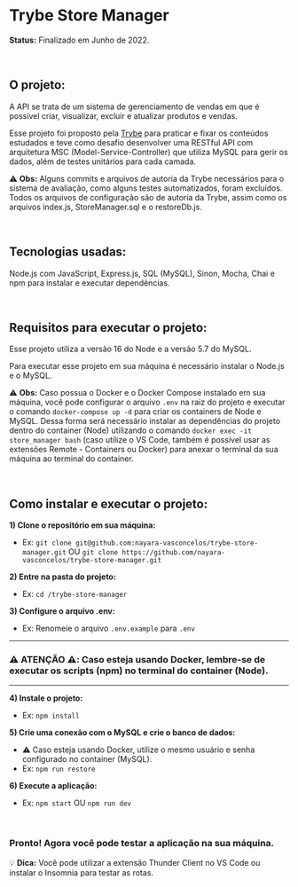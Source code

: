 # Trybe Store Manager

**Status:** Finalizado em Junho de 2022.

<br>

## O projeto:

A API se trata de um sistema de gerenciamento de vendas em que é possível criar, visualizar, excluir e atualizar produtos e vendas.

Esse projeto foi proposto pela [Trybe](https://www.betrybe.com/) para praticar e fixar os conteúdos estudados e teve como desafio desenvolver uma RESTful API com arquitetura MSC (Model-Service-Controller) que utiliza MySQL para gerir os dados, além de testes unitários para cada camada.

:warning: **Obs:** Alguns commits e arquivos de autoria da Trybe necessários para o sistema de avaliação, como alguns testes automatizados, foram excluídos. Todos os arquivos de configuração são de autoria da Trybe, assim como os arquivos index.js, StoreManager.sql e o restoreDb.js.

<br>

## Tecnologias usadas:

Node.js com JavaScript, Express.js, SQL (MySQL), Sinon, Mocha, Chai e npm para instalar e executar dependências.

<br>

## Requisitos para executar o projeto:

Esse projeto utiliza a versão 16 do Node e a versão 5.7 do MySQL.

Para executar esse projeto em sua máquina é necessário instalar o Node.js e o MySQL.

:warning: **Obs:** Caso possua o Docker e o Docker Compose instalado em sua máquina, você pode configurar o arquivo `.env` na raiz do projeto e executar o comando `docker-compose up -d` para criar os containers de Node e MySQL.
Dessa forma será necessário instalar as dependências do projeto dentro do container (Node) utilizando o comando `docker exec -it store_manager bash` (caso utilize o VS Code, também é possível usar as extensões Remote - Containers ou Docker) para anexar o terminal da sua máquina ao terminal do container.

<br>

## Como instalar e executar o projeto:

**1) Clone o repositório em sua máquina:**
* Ex: `git clone git@github.com:nayara-vasconcelos/trybe-store-manager.git` OU `git clone https://github.com/nayara-vasconcelos/trybe-store-manager.git`

**2) Entre na pasta do projeto:**
* Ex: `cd /trybe-store-manager`

**3) Configure o arquivo .env:**
* Ex: Renomeie o arquivo `.env.example` para `.env`

---
### :warning: ATENÇÃO :warning:: Caso esteja usando Docker, lembre-se de executar os scripts (npm) no terminal do container (Node).
---

**4) Instale o projeto:**
* Ex: `npm install`

**5) Crie uma conexão com o MySQL e crie o banco de dados:**
* :warning: Caso esteja usando Docker, utilize o mesmo usuário e senha configurado no container (MySQL).
* Ex: `npm run restore`

**6) Execute a aplicação:**
* Ex: `npm start`  OU `npm run dev`

<br>

### Pronto! Agora você pode testar a aplicação na sua máquina.

:bulb: **Dica:** Você pode utilizar a extensão Thunder Client no VS Code ou instalar o Insomnia para testar as rotas.
